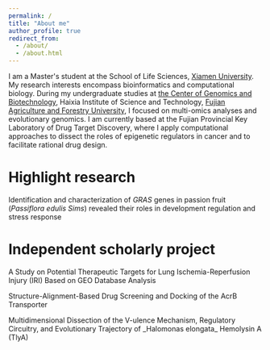 ```yaml
---
permalink: /
title: "About me"
author_profile: true
redirect_from: 
  - /about/
  - /about.html
---
```


I am a Master's student at the School of Life Sciences, [Xiamen University](https://www.xmu.edu.cn/ ). My research interests encompass bioinformatics and computational biology. During my undergraduate studies at [the Center of Genomics and Biotechnology](https://genome.fafu.edu.cn/ ), Haixia Institute of Science and Technology, [Fujian Agriculture and Forestry University](https://www.fafu.edu.cn/ ), I focused on multi-omics analyses and evolutionary genomics. I am currently based at the Fujian Provincial Key Laboratory of Drug Target Discovery, where I apply computational approaches to dissect the roles of epigenetic regulators in cancer and to facilitate rational drug design.

# Highlight research  
Identification and characterization of _GRAS_ genes in passion fruit (*Passiflora edulis Sims*) revealed their roles in development regulation and stress response  

# Independent scholarly project
<p>A Study on Potential Therapeutic Targets for Lung Ischemia-Reperfusion Injury (IRI) Based on GEO Database Analysis</p>
<p>Structure-Alignment-Based Drug Screening and Docking of the AcrB Transporter</p>
<p>Multidimensional Dissection of the V-ulence Mechanism, Regulatory Circuitry, and Evolutionary Trajectory of _Halomonas elongata_ Hemolysin A (TlyA)</p>

